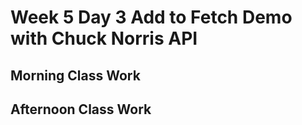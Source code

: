 # Week 5 Day 3  Add to Fetch Demo with Chuck Norris API

## Morning Class Work




## Afternoon Class Work
